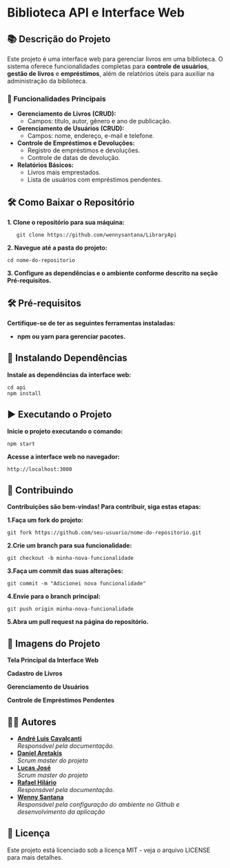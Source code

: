 # Biblioteca API e Interface Web

## 📚 Descrição do Projeto

Este projeto é uma interface web para gerenciar livros em uma biblioteca. O sistema oferece funcionalidades completas para **controle de usuários**, **gestão de livros** e **empréstimos**, além de relatórios úteis para auxiliar na administração da biblioteca.

### 🎯 Funcionalidades Principais

- **Gerenciamento de Livros (CRUD):**
  - Campos: título, autor, gênero e ano de publicação.
- **Gerenciamento de Usuários (CRUD):**
  - Campos: nome, endereço, e-mail e telefone.
- **Controle de Empréstimos e Devoluções:**
  - Registro de empréstimos e devoluções.
  - Controle de datas de devolução.
- **Relatórios Básicos:**
  - Livros mais emprestados.
  - Lista de usuários com empréstimos pendentes.

## 🛠️ Como Baixar o Repositório

**1. Clone o repositório para sua máquina:**
```
   git clone https://github.com/wennysantana/LibraryApi
```
**2. Navegue até a pasta do projeto:**
```
cd nome-do-repositorio
```
**3. Configure as dependências e o ambiente conforme descrito na seção Pré-requisitos.**

## 🛠️ Pré-requisitos

**Certifique-se de ter as seguintes ferramentas instaladas:**

- **npm ou yarn para gerenciar pacotes.**

## 🔧 Instalando Dependências

**Instale as dependências da interface web:**
```
cd api
npm install
```

## ▶️ Executando o Projeto
**Inicie o projeto executando o comando:**
```
npm start
```
**Acesse a interface web no navegador:**
```
http://localhost:3000
```
## 🤝 Contribuindo
**Contribuições são bem-vindas! Para contribuir, siga estas etapas:**

**1.Faça um fork do projeto:**
```
git fork https://github.com/seu-usuario/nome-do-repositorio.git
```
**2.Crie um branch para sua funcionalidade:**
```
git checkout -b minha-nova-funcionalidade
```
**3.Faça um commit das suas alterações:**
```
git commit -m "Adicionei nova funcionalidade"
```
**4.Envie para o branch principal:**
```
git push origin minha-nova-funcionalidade
```
**5.Abra um pull request na página do repositório.**

## 📸 Imagens do Projeto
**Tela Principal da Interface Web**

**Cadastro de Livros**

**Gerenciamento de Usuários**

**Controle de Empréstimos Pendentes**

## 👩‍💻 Autores

- **[André Luis Cavalcanti](https://github.com/andrelca)**  
  *Responsável pela documentação.*
- **[Daniel Aretakis](https://github.com/DanielAretakis)**  
  *Scrum master do projeto*
- **[Lucas José](https://github.com/LucasJLM)**  
  *Scrum master do projeto*
- **[Rafael Hilário](https://github.com/RafaelHilario)**  
  *Responsável pela documentação.*
- **[Wenny Santana](https://github.com/wennysantana)**  
  *Responsável pela configuração do ambiente no Github e desenvolvimento da aplicação*

## 📜 Licença
Este projeto está licenciado sob a licença MIT - veja o arquivo LICENSE para mais detalhes.
